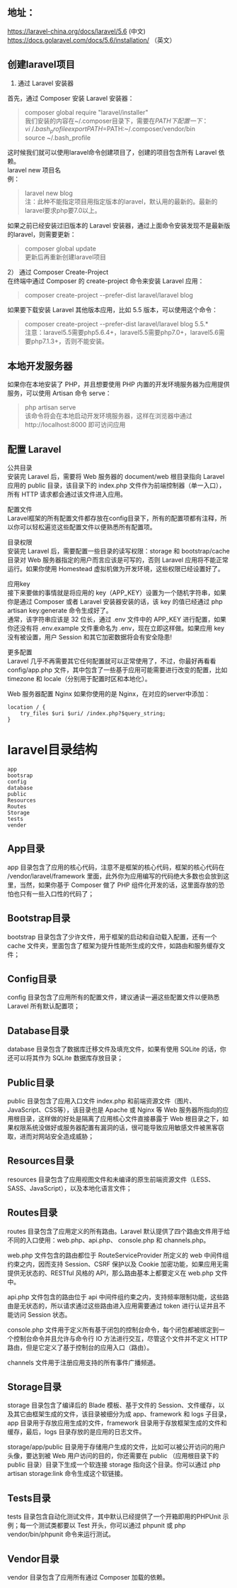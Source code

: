 地址：
----------
https://laravel-china.org/docs/laravel/5.6 (中文)  
https://docs.golaravel.com/docs/5.6/installation/ （英文）  


创建laravel项目
---------
1) 通过 Laravel 安装器

首先，通过 Composer 安装 Laravel 安装器：  
> composer global require "laravel/installer"  
我们安装的内容在~/.composer目录下，需要在$PATH下配置一下：  
> vi ~/.bash_profile  
> export PATH=$PATH:~/.composer/vendor/bin  
> source ~/.bash_profile  
  
这时候我们就可以使用laravel命令创建项目了，创建的项目包含所有 Laravel 依赖。  
laravel new 项目名  
例：  
> laravel new blog  
注：此种不能指定项目用指定版本的laravel，默认用的最新的。最新的laravel要求php要7.0以上。   
  
如果之前已经安装过旧版本的 Laravel 安装器，通过上面命令安装发现不是最新版的laravel，则需要更新：  
> composer global update    
更新后再重新创建laravel项目  
  
  
2） 通过 Composer Create-Project  
在终端中通过 Composer 的 create-project 命令来安装 Laravel 应用：  
> composer create-project --prefer-dist laravel/laravel blog  
   
如果要下载安装 Laravel 其他版本应用，比如 5.5 版本，可以使用这个命令：  
> composer create-project --prefer-dist laravel/laravel blog 5.5.*   
注意：laravel5.5需要php5.6.4+，laravel5.5需要php7.0+，laravel5.6需要php7.1.3+，否则不能安装。

  
本地开发服务器  
--------- 
如果你在本地安装了 PHP，并且想要使用 PHP 内置的开发环境服务器为应用提供服务，可以使用 Artisan 命令  serve：  
> php artisan serve  
该命令将会在本地启动开发环境服务器，这样在浏览器中通过 http://localhost:8000 即可访问应用  
  
  
  
配置 Laravel  
---------
公共目录  
安装完 Laravel 后，需要将 Web 服务器的 document/web 根目录指向 Laravel 应用的 public 目录，该目录下的 index.php 文件作为前端控制器（单一入口），所有 HTTP 请求都会通过该文件进入应用。  
  
配置文件  
Laravel框架的所有配置文件都存放在config目录下，所有的配置项都有注释，所以你可以轻松遍览这些配置文件以便熟悉所有配置项。  
  
目录权限  
安装完 Laravel 后，需要配置一些目录的读写权限：storage 和 bootstrap/cache 目录对 Web 服务器指定的用户而言应该是可写的，否则 Laravel 应用将不能正常运行。如果你使用 Homestead 虚拟机做为开发环境，这些权限已经设置好了。  
  
应用key  
接下来要做的事情就是将应用的 key（APP_KEY）设置为一个随机字符串，如果你是通过 Composer 或者 Laravel 安装器安装的话，该 key 的值已经通过 php artisan key:generate 命令生成好了。  
通常，该字符串应该是 32 位长，通过 .env 文件中的 APP_KEY 进行配置，如果你还没有将 .env.example 文件重命名为 .env，现在立即这样做。如果应用 key 没有被设置，用户 Session 和其它加密数据将会有安全隐患!  
   
更多配置  
Laravel 几乎不再需要其它任何配置就可以正常使用了，不过，你最好再看看 config/app.php 文件，其中包含了一些基于应用可能需要进行改变的配置，比如 timezone 和 locale（分别用于配置时区和本地化）。

Web 服务器配置
Nginx
如果你使用的是 Nginx，在对应的server中添加：
```nginx
location / {
    try_files $uri $uri/ /index.php?$query_string;
}
```
  


laravel目录结构
==========
```
app
bootsrap
config
database
public
Resources
Routes
Storage
tests
vender
```

App目录
----------
app 目录包含了应用的核心代码，注意不是框架的核心代码，框架的核心代码在 /vendor/laravel/framework 里面，此外你为应用编写的代码绝大多数也会放到这里，当然，如果你基于 Composer 做了 PHP 组件化开发的话，这里面存放的恐怕也只有一些入口性的代码了；


Bootstrap目录
----------
bootstrap 目录包含了少许文件，用于框架的启动和自动载入配置，还有一个 cache 文件夹，里面包含了框架为提升性能所生成的文件，如路由和服务缓存文件；


Config目录
----------
config 目录包含了应用所有的配置文件，建议通读一遍这些配置文件以便熟悉 Laravel 所有默认配置项；


Database目录
----------
database 目录包含了数据库迁移文件及填充文件，如果有使用 SQLite 的话，你还可以将其作为 SQLite 数据库存放目录；


Public目录
----------
public 目录包含了应用入口文件 index.php 和前端资源文件（图片、JavaScript、CSS等），该目录也是 Apache 或 Nginx 等 Web 服务器所指向的应用根目录，这样做的好处是隔离了应用核心文件直接暴露于 Web 根目录之下，如果权限系统没做好或服务器配置有漏洞的话，很可能导致应用敏感文件被黑客窃取，进而对网站安全造成威胁；


Resources目录
----------
resources 目录包含了应用视图文件和未编译的原生前端资源文件（LESS、SASS、JavaScript），以及本地化语言文件；


Routes目录
----------
routes 目录包含了应用定义的所有路由。Laravel 默认提供了四个路由文件用于给不同的入口使用：web.php、api.php、 console.php 和 channels.php。

web.php 文件包含的路由都位于 RouteServiceProvider 所定义的 web 中间件组约束之内，因而支持 Session、CSRF 保护以及 Cookie 加密功能，如果应用无需提供无状态的、RESTful 风格的 API，那么路由基本上都要定义在 web.php 文件中。

api.php 文件包含的路由位于 api 中间件组约束之内，支持频率限制功能，这些路由是无状态的，所以请求通过这些路由进入应用需要通过 token 进行认证并且不能访问 Session 状态。

console.php 文件用于定义所有基于闭包的控制台命令，每个闭包都被绑定到一个控制台命令并且允许与命令行 IO 方法进行交互，尽管这个文件并不定义 HTTP 路由，但是它定义了基于控制台的应用入口（路由）。

channels 文件用于注册应用支持的所有事件广播频道。


Storage目录
----------
storage 目录包含了编译后的 Blade 模板、基于文件的 Session、文件缓存，以及其它由框架生成的文件，该目录被细分为成 app、framework 和 logs 子目录，app 目录用于存放应用生成的文件，framework 目录用于存放框架生成的文件和缓存，最后，logs 目录存放的是应用的日志文件。

storage/app/public 目录用于存储用户生成的文件，比如可以被公开访问的用户头像，要达到被 Web 用户访问的目的，你还需要在 public （应用根目录下的 public 目录）目录下生成一个软连接 storage 指向这个目录。你可以通过 php artisan storage:link 命令生成这个软链接。


Tests目录
----------
tests 目录包含自动化测试文件，其中默认已经提供了一个开箱即用的PHPUnit 示例；每一个测试类都要以 Test 开头，你可以通过 phpunit 或 php vendor/bin/phpunit 命令来运行测试。


Vendor目录
----------
vendor 目录包含了应用所有通过 Composer 加载的依赖。



